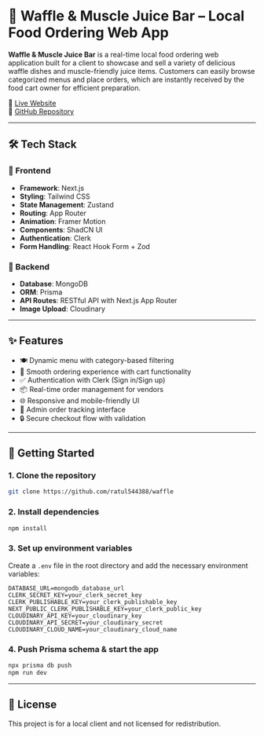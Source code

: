 # 🧇 Waffle & Muscle Juice Bar – Local Food Ordering Web App

**Waffle & Muscle Juice Bar** is a real-time local food ordering web application built for a client to showcase and sell a variety of delicious waffle dishes and muscle-friendly juice items. Customers can easily browse categorized menus and place orders, which are instantly received by the food cart owner for efficient preparation.

🔗 [Live Website](https://waffle-two.vercel.app)  
📁 [GitHub Repository](https://github.com/ratul544388/waffle)

---

## 🛠️ Tech Stack

### 🔹 Frontend
- **Framework**: Next.js
- **Styling**: Tailwind CSS
- **State Management**: Zustand
- **Routing**: App Router
- **Animation**: Framer Motion
- **Components**: ShadCN UI
- **Authentication**: Clerk
- **Form Handling**: React Hook Form + Zod

### 🔹 Backend
- **Database**: MongoDB
- **ORM**: Prisma
- **API Routes**: RESTful API with Next.js App Router
- **Image Upload**: Cloudinary

---

## ✨ Features

- 🍽️ Dynamic menu with category-based filtering
- 🛒 Smooth ordering experience with cart functionality
- ✅ Authentication with Clerk (Sign in/Sign up)
- 📦 Real-time order management for vendors
- 🌐 Responsive and mobile-friendly UI
- 🧾 Admin order tracking interface
- 🔒 Secure checkout flow with validation

---

## 🚀 Getting Started

### 1. Clone the repository
```bash
git clone https://github.com/ratul544388/waffle
````

### 2. Install dependencies

```bash
npm install
```

### 3. Set up environment variables

Create a `.env` file in the root directory and add the necessary environment variables:

```
DATABASE_URL=mongodb_database_url
CLERK_SECRET_KEY=your_clerk_secret_key
CLERK_PUBLISHABLE_KEY=your_clerk_publishable_key
NEXT_PUBLIC_CLERK_PUBLISHABLE_KEY=your_clerk_public_key
CLOUDINARY_API_KEY=your_cloudinary_key
CLOUDINARY_API_SECRET=your_cloudinary_secret
CLOUDINARY_CLOUD_NAME=your_cloudinary_cloud_name
```

### 4. Push Prisma schema & start the app

```bash
npx prisma db push
npm run dev
```

---

## 📌 License

This project is for a local client and not licensed for redistribution.

```
```
